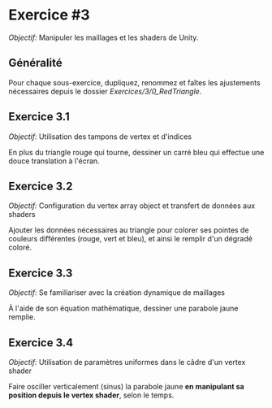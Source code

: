 # Exercice #3

*Objectif:* Manipuler les maillages et les shaders de Unity.

## Généralité

Pour chaque sous-exercice, dupliquez, renommez et faîtes les ajustements nécessaires depuis le dossier *Exercices/3/0_RedTriangle*.

## Exercice 3.1

*Objectif:* Utilisation des tampons de vertex et d'indices

En plus du triangle rouge qui tourne, dessiner un carré bleu qui effectue une douce translation à l'écran.

## Exercice 3.2

*Objectif:* Configuration du vertex array object et transfert de données aux shaders

Ajouter les données nécessaires au triangle pour colorer ses pointes de couleurs différentes (rouge, vert et bleu), et ainsi le remplir d'un dégradé coloré.

## Exercice 3.3

*Objectif:* Se familiariser avec la création dynamique de maillages

À l'aide de son équation mathématique, dessiner une parabole jaune remplie.

## Exercice 3.4

*Objectif:* Utilisation de paramètres uniformes dans le câdre d'un vertex shader

Faire osciller verticalement (sinus) la parabole jaune **en manipulant sa position depuis le vertex shader**, selon le temps.
